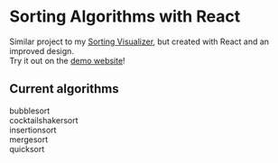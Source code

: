 # Sorting Algorithms with React
Similar project to my [Sorting Visualizer](https://github.com/nilslambertz/SortVisualization), but created with React and an improved design.  
Try it out on the [demo website](https://nilslambertz.github.io/ArraySortReact)!

## Current algorithms
bubblesort  
cocktailshakersort  
insertionsort  
mergesort  
quicksort  
